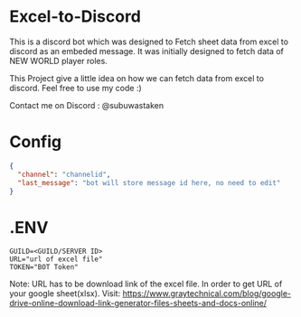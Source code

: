 # Excel-to-Discord

This is a discord bot which was designed to Fetch sheet data from excel to discord as an embeded message. It was initially designed to fetch data of NEW WORLD player roles. 

This Project give a little idea on how we can fetch data from excel to discord. Feel free to use my code :)

Contact me on Discord : @subuwastaken


# Config
```json
{
  "channel": "channelid",
  "last_message": "bot will store message id here, no need to edit"
}
```

# .ENV
```env
GUILD=<GUILD/SERVER ID>
URL="url of excel file"
TOKEN="BOT Token"
```
Note: URL has to be download link of the excel file. In order to get URL of your google sheet(xlsx). Visit: https://www.graytechnical.com/blog/google-drive-online-download-link-generator-files-sheets-and-docs-online/
